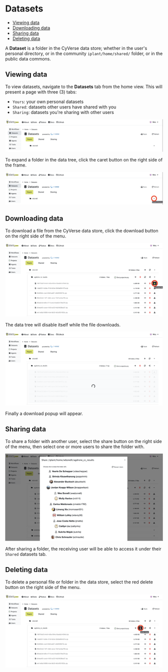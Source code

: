 # <i class="fas fa-database fa-1x fa-fw"></i> **Datasets**

<!-- START doctoc generated TOC please keep comment here to allow auto update -->
<!-- DON'T EDIT THIS SECTION, INSTEAD RE-RUN doctoc TO UPDATE -->


- [Viewing data](#viewing-data)
- [Downloading data](#downloading-data)
- [Sharing data](#sharing-data)
- [Deleting data](#deleting-data)

<!-- END doctoc generated TOC please keep comment here to allow auto update -->

A <i class="fas fa-database fa-1x fa-fw"></i> **Dataset** is a folder in the CyVerse data store; whether in the user's personal directory, or in the community `iplant/home/shared/` folder, or in the public data commons.

## Viewing data

To view datasets, navigate to the <i class="fas fa-database fa-1x fa-fw"></i> **Datasets** tab from the home view. This will present a page with three (3) tabs:

- `Yours`: your own personal datasets
- `Shared`: datasets other users have shared with you
- `Sharing`: datasets you're sharing with other users

![Expand folder](../../media/personal_data.png)

To expand a folder in the data tree, click the caret button on the right side of the frame.

![Expand folder](../../media/expand_data.png)

## Downloading data

To download a file from the CyVerse data store, click the download button on the right side of the menu.

![Download file](../../media/download_data.png)

The data tree will disable itself while the file downloads.

![Download file](../../media/downloading_data.png)

Finally a download popup will appear.

## Sharing data

To share a folder with another user, select the share button on the right side of the menu, then select one or more users to share the folder with.

![Share folder](../../media/share_data.png)

After sharing a folder, the receiving user will be able to access it under their `Shared` datasets tab.

## Deleting data

To delete a personal file or folder in the data store, select the red delete button on the right side of the menu.

![Delete data](../../media/delete_data.png)
